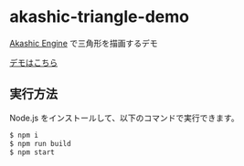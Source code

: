 # akashic-triangle-demo

[Akashic Engine](https://akashic-games.github.io/) で三角形を描画するデモ

[デモはこちら](https://lambdataro.github.io/akashic-triangle-demo/)

## 実行方法

Node.js をインストールして、以下のコマンドで実行できます。

```sh
$ npm i
$ npm run build
$ npm start
```
